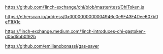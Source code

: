 https://github.com/1inch-exchange/chi/blob/master/test/ChiToken.js

https://etherscan.io/address/0x0000000000004946c0e9F43F4Dee607b0eF1fA1c

https://1inch-exchange.medium.com/1inch-introduces-chi-gastoken-d0bd5bb0f92b

https://github.com/emilianobonassi/gas-saver
